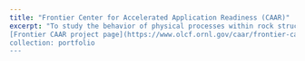 ```yaml
---
title: "Frontier Center for Accelerated Application Readiness (CAAR)"
excerpt: "To study the behavior of physical processes within rock structures, specifically to model multiphase flow processes, James McClure and his team have to first understand heterogeneous wettability. Wettability refers to the surface energy between fluids and solids and can vary due to the roughness and mineral composition of the material. McClure’s team can use LBPM to read the volumetric maps of mineral composition and assign local wetting properties accordingly. With Frontier, they hope to train neural networks to predict the future geometric configuration of fluids. 
[Frontier CAAR project page](https://www.olcf.ornl.gov/caar/frontier-caar/)
collection: portfolio
---
```


